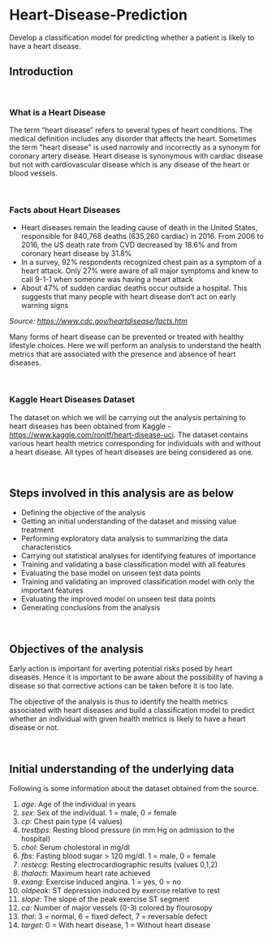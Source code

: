 # Heart-Disease-Prediction
Develop a classification model for predicting whether a patient is likely to have a heart disease. 

## Introduction

<p>&nbsp;</p>

### What is a Heart Disease

The term “heart disease” refers to several types of heart conditions. The medical definition includes any disorder that affects the heart. Sometimes the term "heart disease" is used narrowly and incorrectly as a synonym for coronary artery disease. Heart disease is synonymous with cardiac disease but not with cardiovascular disease which is any disease of the heart or blood vessels.

<p>&nbsp;</p>

### Facts about Heart Diseases

* Heart diseases remain the leading cause of death in the United States, responsible for 840,768 deaths (635,260 cardiac) in 2016. From 2006 to 2016, the US death rate from CVD decreased by 18.6% and from coronary heart disease by 31.8%
* In a survey, 92% respondents recognized chest pain as a symptom of a heart attack. Only 27% were aware of all major symptoms and knew to call 9-1-1 when someone was having a heart attack
* About 47% of sudden cardiac deaths occur outside a hospital. This suggests that many people with heart disease don’t act on early warning signs

*Source: https://www.cdc.gov/heartdisease/facts.htm*

Many forms of heart disease can be prevented or treated with healthy lifestyle choices. Here we will perform an analysis to understand the health metrics that are associated with the presence and absence of heart diseases. 

<p>&nbsp;</p>

### Kaggle Heart Diseases Dataset
The dataset on which we will be carrying out the analysis pertaining to heart diseases has been obtained from Kaggle - https://www.kaggle.com/ronitf/heart-disease-uci. The dataset contains various heart health metrics corresponding for individuals with and without a heart disease. All types of heart diseases are being considered as one. 

<p>&nbsp;</p>

## Steps involved in this analysis are as below

* Defining the objective of the analysis
* Getting an initial understanding of the dataset and missing value treatment
* Performing exploratory data analysis to summarizing the data characteristics
* Carrying out statistical analyses for identifying features of importance
* Training and validating a base classification model with all features
* Evaluating the base model on unseen test data points
* Training and validating an improved classification model with only the important features
* Evaluating the improved model on unseen test data points
* Generating conclusions from the analysis

<p>&nbsp;</p>

## Objectives of the analysis

Early action is important for averting potential risks posed by heart diseases. Hence it is important to be aware about the possibility of having a disease so that corrective actions can be taken before it is too late. 

The objective of the analysis is thus to identify the health metrics associated with heart diseases and build a classification model to predict whether an individual with given health metrics is likely to have a heart disease or not. 

<p>&nbsp;</p>

## Initial understanding of the underlying data

Following is some information about the dataset obtained from the source.

1. *age*: Age of the individual in years
2. *sex*: Sex of the individual. 1 = male, 0 = female
3. *cp*: Chest pain type (4 values)
4. *trestbps*: Resting blood pressure (in mm Hg on admission to the hospital)
5. *chol*: Serum cholestoral in mg/dl
6. *fbs*: Fasting blood sugar > 120 mg/dl. 1 = male, 0 = female
7. *restecg*: Resting electrocardiographic results (values 0,1,2)
8. *thalach*: Maximum heart rate achieved
9. *exang*: Exercise induced angina. 1 = yes, 0 = no
10. *oldpeak*: ST depression induced by exercise relative to rest
11. *slope*: The slope of the peak exercise ST segment
12. *ca*: Number of major vessels (0-3) colored by flourosopy
13. *thal*: 3 = normal, 6 = fixed defect, 7 = reversable defect
14. *target*: 0 = With heart disease, 1 = Without heart disease

